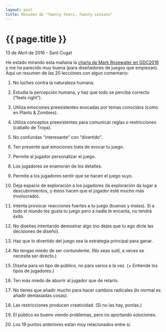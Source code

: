 ```yaml
---
layout: post
title: Resumen de "Twenty Years, Twenty Lessons"
---
```


{{ page.title }}
================

<time class="fecha">13 de Abril de 2016 - Sant Cugat</time>

He estado mirando esta mañana la
[charla de Mark Rosewater en GDC2016](http://www.gdcvault.com/play/1023186/Twenty-Years-Twenty)
y me ha parecido muy buena (para diseñadores de juegos
que empiezan). Aquí un resumen de las 20 lecciones con algun
comentario:

1. No luches contra la naturaleza humana.

2. Estudia la percepción humana, y haz que todo se perciba correcto (“feels right”).

3. Utiliza emociones preexistentes evocadas por temas conocidos (como en Plants & Zombies).

4. Utiliza conceptos preexistentes para comunicar reglas o restricciones (caballo de Troya).

5. No confundas “interesante” con “divertido”.

6. Ten presente qué emociones trata de evocar tu juego.

7. Permite al jugador personalizar el juego.

8. Los jugadores se enamoran de los detalles.

9. Permite a los jugadores sentir que se hacen el juego suyo.

10. Deja espacio de exploración a los jugadores (la exploración da lugar a descubrimientos, y éstos hacen que el jugador esté mucho más involucrado).

11. Intenta provocar reacciones fuertes a tu juego (buenas y malas). Si a todo el mundo les gusta tu juego pero a nadie le encanta, no tendrá éxito.

12. No diseñes intentando demostrar algo (no dejes que tu ego dicte las decisiones de diseño).

13. Haz que lo divertido del juego sea la estrategia principal para ganar.

14. No tengas miedo de ser contundente. (No seas sutil, a veces se necesita ser directo.)

15. Diseña para un tipo de público, no para varios a la vez. (+ Entiende los tipos de jugadores.)

16. Ten más miedo de aburrir al jugador que de retarlo.

17. No tienes que añadir mucho para hacer cambios radicales (lo normal es añadir demasiadas cosas).

18. Las restricciones producen creatividad. (Si no las hay, ponlas.)

19. El público es bueno viendo problemas, pero no aportando soluciones.

20. Los 19 puntos anteriores estan muy relacionados entre sí.

